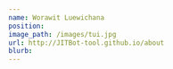 ```yaml
---
name: Worawit Luewichana
position: 
image_path: /images/tui.jpg
url: http://JITBot-tool.github.io/about
blurb: 
---
```

